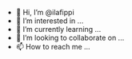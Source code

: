 - 👋 Hi, I’m @ilafippi
- 👀 I’m interested in ...
- 🌱 I’m currently learning ...
- 💞️ I’m looking to collaborate on ...
- 📫 How to reach me ...

<!---
ilafippi/ilafippi is a ✨ special ✨ repository because its `README.md` (this file) appears on your GitHub profile.
You can click the Preview link to take a look at your changes.
--->
